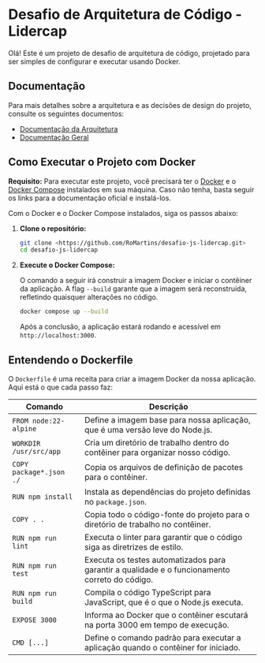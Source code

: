 # Desafio de Arquitetura de Código - Lidercap

Olá! Este é um projeto de desafio de arquitetura de código, projetado para ser simples de configurar e executar usando Docker.

## Documentação

Para mais detalhes sobre a arquitetura e as decisões de design do projeto, consulte os seguintes documentos:

- [Documentação da Arquitetura](./ARCHITECTURE.md)
- [Documentação Geral](./documentation.md)

## Como Executar o Projeto com Docker

**Requisito:** Para executar este projeto, você precisará ter o [Docker](https://docs.docker.com/get-docker/) e o [Docker Compose](https://docs.docker.com/compose/install/) instalados em sua máquina. Caso não tenha, basta seguir os links para a documentação oficial e instalá-los.

Com o Docker e o Docker Compose instalados, siga os passos abaixo:

1.  **Clone o repositório:**

    ```bash
    git clone <https://github.com/RoMartins/desafio-js-lidercap.git>
    cd desafio-js-lidercap
    ```

2.  **Execute o Docker Compose:**

    O comando a seguir irá construir a imagem Docker e iniciar o contêiner da aplicação. A flag `--build` garante que a imagem será reconstruída, refletindo quaisquer alterações no código.

    ```bash
    docker compose up --build
    ```

    Após a conclusão, a aplicação estará rodando e acessível em `http://localhost:3000`.

## Entendendo o Dockerfile

O `Dockerfile` é uma receita para criar a imagem Docker da nossa aplicação. Aqui está o que cada passo faz:

| Comando                 | Descrição                                                                                      |
| ----------------------- | ---------------------------------------------------------------------------------------------- |
| `FROM node:22-alpine`   | Define a imagem base para nossa aplicação, que é uma versão leve do Node.js.                   |
| `WORKDIR /usr/src/app`  | Cria um diretório de trabalho dentro do contêiner para organizar nosso código.                 |
| `COPY package*.json ./` | Copia os arquivos de definição de pacotes para o contêiner.                                    |
| `RUN npm install`       | Instala as dependências do projeto definidas no `package.json`.                                |
| `COPY . .`              | Copia todo o código-fonte do projeto para o diretório de trabalho no contêiner.                |
| `RUN npm run lint`      | Executa o linter para garantir que o código siga as diretrizes de estilo.                      |
| `RUN npm run test`      | Executa os testes automatizados para garantir a qualidade e o funcionamento correto do código. |
| `RUN npm run build`     | Compila o código TypeScript para JavaScript, que é o que o Node.js executa.                    |
| `EXPOSE 3000`           | Informa ao Docker que o contêiner escutará na porta 3000 em tempo de execução.                 |
| `CMD [...]`             | Define o comando padrão para executar a aplicação quando o contêiner for iniciado.             |
